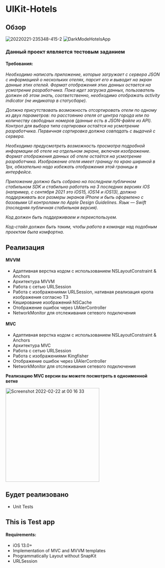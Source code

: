 # UIKit-Hotels 
## Обзор 
![20220221-235348-415-2](https://user-images.githubusercontent.com/61357670/155025630-02870146-d69e-4f9f-83f4-d2ddf2f33b88.gif)
![DarkModeHotelsApp](https://user-images.githubusercontent.com/61357670/152828198-edf2c79d-d511-4318-baf5-149c35dd91d4.jpg)

### Данный проект ялвляется тестовым заданием  
#### Требования:
*Необходимо написать приложение, которые загружает с сервера JSON с информацией о нескольких отелях, парсит его и выводит на экран данные этих отелей. Формат отображения этих данных остается на усмотрение разработчика. Пока идет загрузка данных, пользователь должен об этом знать, соответственно, необходимо отображать activity indicator (не индикатор в статусбаре).*

*Должна присутствовать возможность отсортировать отели по одному из двух параметров: по расстоянию отеля от центра города или по количеству свободных номеров (данные есть в JSON-файле из API). Контрол для выбора типа сортировки остаётся на усмотрение разработчика. Первичная сортировка должна совпадать с выдачей с сервера.*

*Необходимо предусмотреть возможность просмотра подробной информации об отеле на отдельном экране, включая изображение. Формат отображения данных об отеле остаётся на усмотрение разработчика. Изображение отеля имеет границу по краю шириной в 1px, обязательно надо избежать отображения этой границы в интерфейсе.*

*Приложение должно быть собрано на последнем публичном стабильном SDK и стабильно работать на 3 последних версиях iOS (например, с сентября 2021 это iOS15, iOS14 и iOS13), должно поддерживать все размеры экранов iPhone и быть оформлено с базовыми UI контролами по Apple Design Guidelines. Язык — Swift (последняя публичная стабильная версия).*

*Код должен быть поддерживаем и переиспользуем.*

*Код-стайл должен быть таким, чтобы работа в команде над подобным проектом была комфортна.*

## Реализация 
#### MVVM
- Адаптивная верстка кодом с использованием NSLayoutConstraint & Anchors
- Архитектура MVVM 
- Работа с сетью URLSession 
- Работа с изображениями URLSession, нативная реализация кропа изображения согласно ТЗ
- Кеширование изображений NSCache 
- Отображение ошибок через UIAlerController
- NetworkMonitor для отслеживания сетевого подключения 

#### MVC
- Адаптивная верстка кодом с использованием NSLayoutConstraint & Anchors
- Архитектура MVC 
- Работа с сетью URLSession 
- Работа с изображениями Kingfisher
- Отображение ошибок через UIAlerController
- NetworkMonitor для отслеживания сетевого подключения

**Реализацию MVC версии вы можете посмотреть в одноименной ветке** 

<img width="305" alt="Screenshot 2022-02-22 at 00 16 33" src="https://user-images.githubusercontent.com/61357670/155027338-62a69054-1ac2-4865-b854-491ee3338b8e.png">

## Будет реализовано 
- Unit Tests 

## This is Test app 
#### Requirements:
* iOS 13.0+
* Implementation of MVC and MVVM templates
* Programmatically Layout without SnapKit
* URLSession

